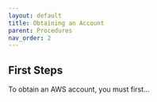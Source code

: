 ```yaml
---
layout: default
title: Obtaining an Account
parent: Procedures
nav_order: 2
---
```


## First Steps

To obtain an AWS account, you must first...

